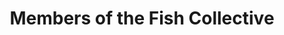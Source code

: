 ---
title: Members of the Fish Collective
layout: collection
permalink: /members/
collection: members
entries_layout: grid
classes: wide
collection_render: custom/member-grid-item
---